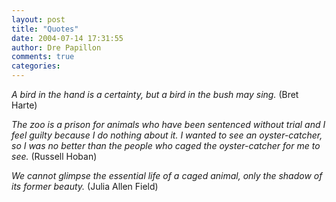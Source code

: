 ```yaml
---
layout: post
title: "Quotes"
date: 2004-07-14 17:31:55
author: Dre Papillon
comments: true
categories: 
---
```



*A bird in the hand is a certainty, but a bird in the bush may sing.*  (Bret Harte) 

*The zoo is a prison for animals who have been sentenced without trial and I feel guilty because I do
nothing about it. I wanted to see an oyster-catcher, so I was no better than the people who caged the
oyster-catcher for me to see.*  (Russell Hoban)

*We cannot glimpse the essential life of a caged animal, only the shadow of its former beauty.*  (Julia Allen Field)